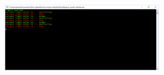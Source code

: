 ﻿![lights showning colored in console](https://github.com/nastajus/cs-algorithms/raw/master/cs-events-vehicles/readme/console-sample0.png "lights showning colored in console")

